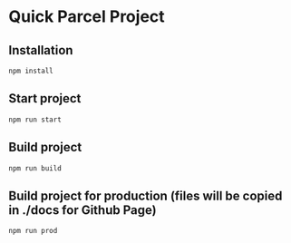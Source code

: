 # Quick Parcel Project
## Installation
`npm install`
## Start project
`npm run start`
## Build project
`npm run build`
## Build project for production (files will be copied in ./docs for Github Page)
`npm run prod`